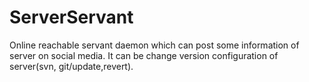 ServerServant
=============

Online reachable servant daemon which can post some information of server on social media. It can be change version configuration of server(svn, git/update,revert).

